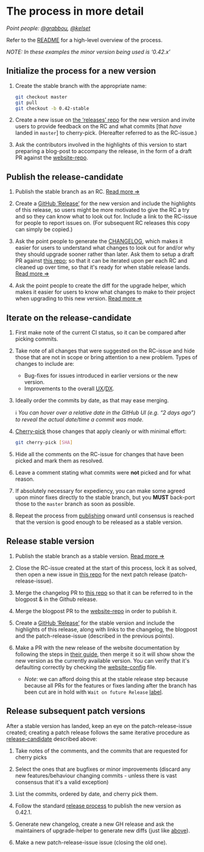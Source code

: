# The process in more detail

_Point people: [@grabbou](https://github.com/grabbou), [@kelset](https://github.com/kelset)_

Refer to the [README](../README.md) for a high-level overview of the process.

_NOTE: In these examples the minor version being used is ‘0.42.x’_

## Initialize the process for a new version

1. Create the stable branch with the appropriate name:

   ```bash
   git checkout master
   git pull
   git checkout -b 0.42-stable
   ```

1. Create a new issue on [the ‘releases’ repo][releases-repo] for the new version and invite users to provide feedback on the RC and what commits [that _have_ landed in `master`] to cherry-pick. (Hereafter referred to as the RC-issue.)

1. Ask the contributors involved in the highlights of this version to start preparing a blog-post to accompany the release, in the form of a draft PR against the [website-repo].

## Publish the release-candidate

1. Publish the stable branch as an RC. [Read more ⇒](./publish-release.md)

1. Create a [GitHub ‘Release’][gh-release] for the new version and include the highlights of this release, so users might be more motivated to give the RC a try and so they can know what to look out for. Include a link to the RC-issue for people to report issues on. (For subsequent RC releases this copy can simply be copied.)

1. Ask the point people to generate the [CHANGELOG](../CHANGELOG.md), which makes it easier for users to understand what changes to look out for and/or why they should upgrade sooner rather than later. Ask them to setup a draft PR against [this repo][releases-repo]; so that it can be iterated upon per each RC and cleaned up over time, so that it's ready for when stable release lands. [Read more ⇒](./generate-changelog.md)

1. Ask the point people to create the diff for the upgrade helper, which makes it easier for users to know what changes to make to their project when upgrading to this new version. [Read more ⇒](./upgrade-helper.md)

## Iterate on the release-candidate

1. First make note of the current CI status, so it can be compared after picking commits.

1. Take note of all changes that were suggested on the RC-issue and hide those that are not in scope or bring attention to a new problem. Types of changes to include are:

   - Bug-fixes for issues introduced in earlier versions or the new version.
   - Improvements to the overall [UX]/[DX].

1. Ideally order the commits by date, as that may ease merging.

   ℹ️ _You can hover over a relative date in the GitHub UI (e.g. “2 days ago”) to reveal the actual date/time a commit was made._

1. [Cherry-pick][cherry-picking] those changes that apply cleanly or with minimal effort:

   ```bash
   git cherry-pick [SHA]
   ```

1. Hide all the comments on the RC-issue for changes that have been picked and mark them as resolved.

1. Leave a comment stating what commits were **not** picked and for what reason.

1. If absolutely necessary for expediency, you can make some agreed upon minor fixes directly to the stable branch, but you **MUST** back-port those to the `master` branch as soon as possible.

1. Repeat the process from [publishing](#publish-the-release-candidate) onward until consensus is reached that the version is good enough to be released as a stable version.

## Release stable version

1. Publish the stable branch as a stable version. [Read more ⇒](./publish-release.md)

1. Close the RC-issue created at the start of this process, lock it as solved, then open a new issue in [this repo][releases-repo] for the next patch release (patch-release-issue).

1. Merge the changelog PR to [this repo][releases-repo] so that it can be referred to in the blogpost & in the Github release.

1. Merge the blogpost PR to the [website-repo] in order to publish it.

1. Create a [GitHub ‘Release’][gh-release] for the stable version and include the highlights of this release, along with links to the changelog, the blogpost and the patch-release-issue (described in the previous points).

1. Make a PR with the new release of the website documentation by following the steps in [their guide][website-guide], then merge it so it
   will show show the new version as the currently available version.
   You can verify that it's defaulting correctly by checking the [website-config][website-config] file.
   - _Note_: we can afford doing this at the stable release step because because all PRs for the features or fixes landing after the branch has been cut
     are in hold with `Wait on future Release` [label][website-label].

## Release subsequent patch versions

After a stable version has landed, keep an eye on the patch-release-issue created; creating a patch release follows the same iterative procedure as [release-candidate][rc-section] described above:

1. Take notes of the comments, and the commits that are requested for cherry picks

1. Select the ones that are bugfixes or minor improvements (discard any new features/behaviour changing commits - unless there is vast consensus that it's a valid exception)

1. List the commits, ordered by date, and cherry pick them.

1. Follow the standard [release process](./publish-release.md) to publish the new version as 0.42.1.

1. Generate new changelog, create a new GH release and ask the maintainers of upgrade-helper to generate new diffs (just like [above][publish-rc]).

1. Make a new patch-release-issue issue (closing the old one).

[releases-repo]: https://github.com/react-native-community/releases
[gh-release]: https://github.com/facebook/react-native/releases/new
[ux]: https://www.nngroup.com/articles/definition-user-experience/
[dx]: https://medium.com/@albertcavalcante/what-is-dx-developer-experience-401a0e44a9d9
[rc-section]: https://github.com/react-native-community/releases/blob/master/docs/release-process.md#iterate-on-the-release-candidate
[publish-rc]: https://github.com/react-native-community/releases/blob/master/docs/release-process.md#publish-the-release-candidate
[cherry-picking]: https://wiki.c2.com/?CherryPicking
[website-repo]: https://github.com/facebook/react-native-website
[website-guide]: https://github.com/facebook/react-native-website#cutting-a-new-version
[website-config]: https://github.com/facebook/react-native-website/blob/master/website/docusaurus.config.js
[website-label]: https://github.com/facebook/react-native-website/pulls?q=is%3Apr+is%3Aopen+label%3A%22Wait+on+future+Release%22
